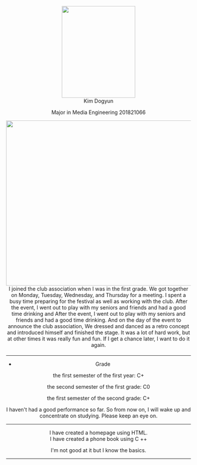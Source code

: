 <html lang="en"><head><meta http-equiv="Content-Type" content="text/html; charset=UTF-8">

</head>

<body>

  <div class="wrapper">
    <aside class="sidebar">
  <header>
    <div class="about">
      <div class="cover-author-image">
       <img width="200" height="250" class="img-main" src="https://user-images.githubusercontent.com/57663482/70452623-c8196b80-1aea-11ea-90d6-fc906eae6a95.jpg">
      </div>
      <div class="author-name">Kim Dogyun</div>
      <p>
Major in Media Engineering 201821066</p>
    </div>

 <div class="wrapper">
    <aside class="sidebar">
  <header>
    <div class="about">
      <div class="cover-author-image">
       <img width="800" height="450" class="img-main" src="https://user-images.githubusercontent.com/57663482/70453966-044dcb80-1aed-11ea-80db-3886c4462d74.jpg">
      </div>
      <div class="author-name">I joined the club association when I was in the first grade. We got together on Monday, Tuesday, Wednesday, and Thursday for a meeting. I spent a busy time preparing for the festival as well as working with the club. After the event, I went out to play with my seniors and friends and had a good time drinking and After the event, I went out to play with my seniors and friends and had a good time drinking. And on the day of the event to announce the club association, We dressed and danced as a retro concept and introduced himself and finished the stage. It was a lot of hard work, but at other times it was really fun and fun. If I get a chance later, I want to do it again.</div>
    
<div class="col-lg-12">
    <h4 class="recent-title"></h4>
    <hr class="recent-hr">
    
<ul>
  
  
  
  <li>Grade</li>
</ul>
<p>the first semester of the first year: C+ </p>
<p>the second semester of the first grade: C0 </p>
<p>the first semester of the second grade: C+ </p>
I haven't had a good performance so far. So from now on, I will wake up and concentrate on studying. Please keep an eye on.
          
<hr class="recent-hr">
<p><div class="recent">I have created a homepage using HTML. <br> I have created a phone book using C ++ </p> 
I'm not good at it but I know the basics.
</div>
<hr class="recent-hr">
        
      
   
</div>



<!-- Tags -->
<div class="col-lg-12">
    
    
</div>



<!-- Subscription -->
<div class="col-lg-12">
